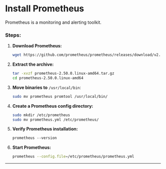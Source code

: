 # Install Prometheus

Prometheus is a monitoring and alerting toolkit.

### Steps:

1. **Download Prometheus:**
    
    ```bash
    wget https://github.com/prometheus/prometheus/releases/download/v2.50.0/prometheus-2.50.0.linux-amd64.tar.gz
    ```
    
2. **Extract the archive:**
    
    ```bash
    tar -xvzf prometheus-2.50.0.linux-amd64.tar.gz
    cd prometheus-2.50.0.linux-amd64
    ```
    
3. **Move binaries to** `/usr/local/bin`:
    
    ```bash
    sudo mv prometheus promtool /usr/local/bin/
    ```
    
4. **Create a Prometheus config directory:**
    
    ```bash
    sudo mkdir /etc/prometheus
    sudo mv prometheus.yml /etc/prometheus/
    ```
    
5. **Verify Prometheus installation:**
    
    ```css
    prometheus --version
    ```
    
6. **Start Prometheus:**
    
    ```bash
    prometheus --config.file=/etc/prometheus/prometheus.yml
    ```
    

---